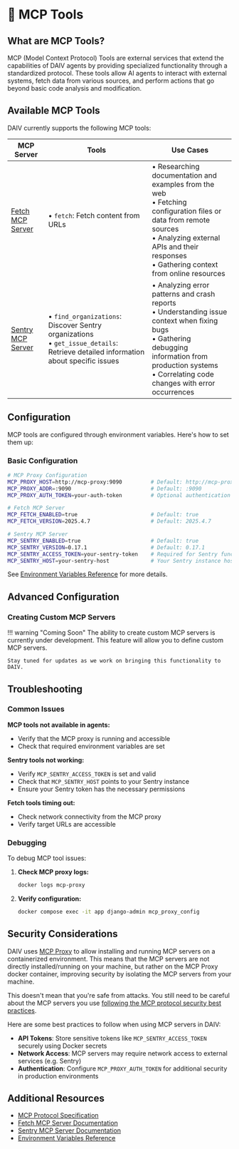 # 🔧 MCP Tools

## What are MCP Tools?

MCP (Model Context Protocol) Tools are external services that extend the capabilities of DAIV agents by providing specialized functionality through a standardized protocol. These tools allow AI agents to interact with external systems, fetch data from various sources, and perform actions that go beyond basic code analysis and modification.

## Available MCP Tools

DAIV currently supports the following MCP tools:

| MCP Server | Tools | Use Cases |
|------------|--------------|-----------|
| [Fetch MCP Server](https://pypi.org/project/mcp-server-fetch/) | • `fetch`: Fetch content from URLs | • Researching documentation and examples from the web<br>• Fetching configuration files or data from remote sources<br>• Analyzing external APIs and their responses<br>• Gathering context from online resources |
| [Sentry MCP Server](https://www.npmjs.com/package/@sentry/mcp-server) | • `find_organizations`: Discover Sentry organizations<br>• `get_issue_details`: Retrieve detailed information about specific issues | • Analyzing error patterns and crash reports<br>• Understanding issue context when fixing bugs<br>• Gathering debugging information from production systems<br>• Correlating code changes with error occurrences |

## Configuration

MCP tools are configured through environment variables. Here's how to set them up:

### Basic Configuration

```bash
# MCP Proxy Configuration
MCP_PROXY_HOST=http://mcp-proxy:9090         # Default: http://mcp-proxy:9090
MCP_PROXY_ADDR=:9090                         # Default: :9090
MCP_PROXY_AUTH_TOKEN=your-auth-token         # Optional authentication token

# Fetch MCP Server
MCP_FETCH_ENABLED=true                       # Default: true
MCP_FETCH_VERSION=2025.4.7                   # Default: 2025.4.7

# Sentry MCP Server
MCP_SENTRY_ENABLED=true                      # Default: true
MCP_SENTRY_VERSION=0.17.1                    # Default: 0.17.1
MCP_SENTRY_ACCESS_TOKEN=your-sentry-token    # Required for Sentry functionality
MCP_SENTRY_HOST=your-sentry-host             # Your Sentry instance host
```

See [Environment Variables Reference](../configuration/env-config.md#mcp-tools) for more details.

## Advanced Configuration

### Creating Custom MCP Servers

!!! warning "Coming Soon"
    The ability to create custom MCP servers is currently under development. This feature will allow you to define custom MCP servers.

    Stay tuned for updates as we work on bringing this functionality to DAIV.

## Troubleshooting

### Common Issues

**MCP tools not available in agents:**

- Verify that the MCP proxy is running and accessible
- Check that required environment variables are set

**Sentry tools not working:**

- Verify `MCP_SENTRY_ACCESS_TOKEN` is set and valid
- Check that `MCP_SENTRY_HOST` points to your Sentry instance
- Ensure your Sentry token has the necessary permissions

**Fetch tools timing out:**

- Check network connectivity from the MCP proxy
- Verify target URLs are accessible

### Debugging

To debug MCP tool issues:

1. **Check MCP proxy logs:**
   ```bash
   docker logs mcp-proxy
   ```

2. **Verify configuration:**
   ```bash
   docker compose exec -it app django-admin mcp_proxy_config
   ```

## Security Considerations

DAIV uses [MCP Proxy](https://github.com/TBXark/mcp-proxy) to allow installing and running MCP servers on a containerized environment. This means that the MCP servers are not directly installed/running on your machine, but rather on the MCP Proxy docker container, improving security by isolating the MCP servers from your machine.

This doesn't mean that you're safe from attacks. You still need to be careful about the MCP servers you use [following the MCP protocol security best practices](https://modelcontextprotocol.io/specification/draft/basic/security_best_practices).

Here are some best practices to follow when using MCP servers in DAIV:

- **API Tokens**: Store sensitive tokens like `MCP_SENTRY_ACCESS_TOKEN` securely using Docker secrets
- **Network Access**: MCP servers may require network access to external services (e.g. Sentry)
- **Authentication**: Configure `MCP_PROXY_AUTH_TOKEN` for additional security in production environments

## Additional Resources

- [MCP Protocol Specification](https://spec.modelcontextprotocol.io/)
- [Fetch MCP Server Documentation](https://pypi.org/project/mcp-server-fetch/)
- [Sentry MCP Server Documentation](https://www.npmjs.com/package/@sentry/mcp-server)
- [Environment Variables Reference](../configuration/env-config.md)
